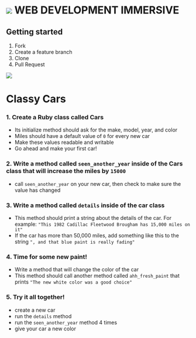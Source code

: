 # ![](https://ga-dash.s3.amazonaws.com/production/assets/logo-9f88ae6c9c3871690e33280fcf557f33.png)  WEB DEVELOPMENT IMMERSIVE

## Getting started

1. Fork
1. Create a feature branch
1. Clone
1. Pull Request

![](https://i.giphy.com/11eMJrshugz1PW.gif)

# Classy Cars

### 1. Create a Ruby class called Cars
 - Its initialize method should ask for the make, model, year, and color
 - Miles should have a default value of `0` for every new car
 - Make these values readable and writable
 - Go ahead and make your first car!

### 2. Write a method called `seen_another_year` inside of the Cars class that will increase the miles by `15000`
 - call `seen_another_year` on your new car, then check to make sure the value has changed

### 3. Write a method called `details` inside of the car class
   - This method should print a string about the details of the car. For example: `"This 1982 Cadillac Fleetwood Brougham has 15,000 miles on it"`
   - If the car has more than 50,000 miles, add something like this to the string `", and that blue paint is really fading"`

### 4. Time for some new paint!
  - Write a method that will change the color of the car
  - This method should call another method called `ahh_fresh_paint` that prints `"The new white color was a good choice"`

### 5. Try it all together!
  - create a new car
  - run the `details` method
  - run the `seen_another_year` method 4 times
  - give your car a new color

